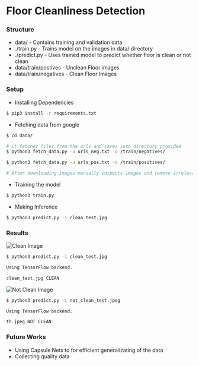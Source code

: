 # Floor Cleanliness Detection

### Structure

- data/ - Contains training and validation data
- ./train.py - Trains model on the images in data/ directory
- ./predict.py - Uses trained model to predict whether floor is clean or not clean
- data/train/postives - Unclean Floor images
- data/train/negatives - Clean Floor Images

### Setup

- Installing Dependencies

```bash
$ pip3 install -r requirements.txt
```

- Fetching data from google

```bash
$ cd data/

# it fetches files from the urls and saves into directory provided
$ python3 fetch_data.py -u urls_neg.txt -o /train/negatives/

$ python3 fetch_data.py -u urls_pos.txt -o /train/positives/

# After downloading images manually inspects images and remove irrelevant ones.
```

- Training the model

```bash
$ python3 train.py
```

- Making Inference

```bash
$ python3 predict.py -i clean_test.jpg
```

### Results

![Clean Image]()

```bash
$ python3 predict.py -i clean_test.jpg

Using TensorFlow backend.

clean_test.jpg CLEAN
```

![Not Clean Image]()

```bash
$ python3 predict.py -i not_clean_test.jpeg

Using TensorFlow backend.

th.jpeg NOT CLEAN
```

### Future Works
- Using Capsule Nets to for efficient generalizating of the data
- Collecting quality data
